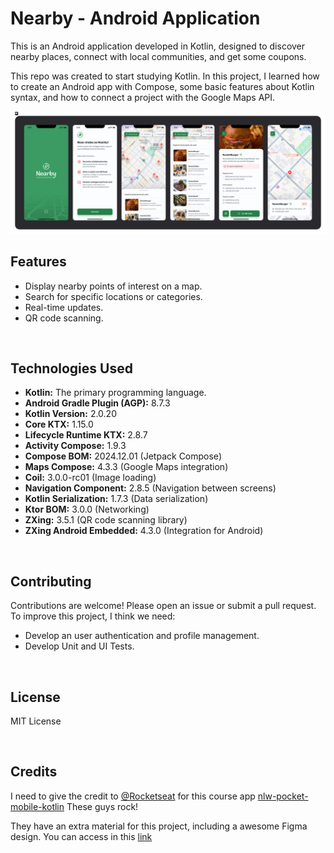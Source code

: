 # Nearby - Android Application

This is an Android application developed in Kotlin, designed to discover nearby places, connect with local communities, and get some coupons.

This repo was created to start studying Kotlin. In this project, I learned how to create an Android app with Compose, some basic features about Kotlin syntax, and how to connect a project with the Google Maps API.

![Nearby Screens](https://github.com/omayconmendes/kotlin-android-nearby/blob/e41dccf1d67659e0986a198e010091e657841575/app/src/main/res/drawable/nearby-screens.svg)

## Features
*   Display nearby points of interest on a map.
*   Search for specific locations or categories.
*   Real-time updates.
*   QR code scanning.

<br/>

## Technologies Used
*   **Kotlin:** The primary programming language.
*   **Android Gradle Plugin (AGP):** 8.7.3
*   **Kotlin Version:** 2.0.20
*   **Core KTX:** 1.15.0
*   **Lifecycle Runtime KTX:** 2.8.7
*   **Activity Compose:** 1.9.3
*   **Compose BOM:** 2024.12.01 (Jetpack Compose)
*   **Maps Compose:** 4.3.3 (Google Maps integration)
*   **Coil:** 3.0.0-rc01 (Image loading)
*   **Navigation Component:** 2.8.5 (Navigation between screens)
*   **Kotlin Serialization:** 1.7.3 (Data serialization)
*   **Ktor BOM:** 3.0.0 (Networking)
*   **ZXing:** 3.5.1 (QR code scanning library)
*   **ZXing Android Embedded:** 4.3.0 (Integration for Android)

<br/>

## Contributing
Contributions are welcome! Please open an issue or submit a pull request.
To improve this project, I think we need:
* Develop an user authentication and profile management.
* Develop Unit and UI Tests.

<br/>

## License
MIT License

<br/>

## Credits
I need to give the credit to [@Rocketseat](https://github.com/rocketseat-education) for this course app [nlw-pocket-mobile-kotlin](https://github.com/rocketseat-education/nlw-pocket-mobile-kotlin/tree/d066364b9c5bac517b930f16985f8e81ec64e3b6)
These guys rock!

They have an extra material for this project, including a awesome Figma design. You can access in this [link](https://docs-rocketseat.notion.site/Kotlin-Android-149395da57708123b813e9cf3608bfd5)

